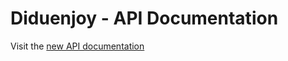 # Diduenjoy - API Documentation

Visit the [new API documentation](https://diduenjoy.github.io/docs)
